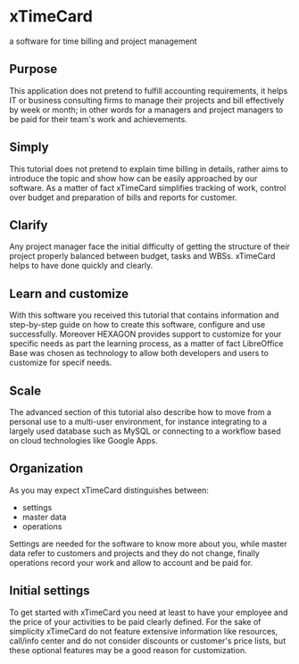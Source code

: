 
# xTimeCard
a software for time billing and project management

## Purpose
This application does not pretend to fulfill accounting requirements, it helps IT or business consulting firms to manage their projects and bill effectively by week or month; in other words for a managers and project managers to be paid for their team's work and achievements.

## Simply
This tutorial does not pretend to explain time billing in details, rather aims to introduce the topic and show how can be easily approached by our software.  As a matter of fact xTimeCard simplifies tracking of work, control over budget and preparation of bills and reports for customer. 

## Clarify
Any project manager face the initial difficulty of getting the structure of their project properly balanced between budget, tasks and WBSs. xTimeCard helps to have done quickly and clearly.

## Learn and customize
With this software you received this tutorial that contains information and step-by-step guide on how to create this software, configure and use successfully. Moreover HEXAGON provides support to customize for your specific needs as part the learning process, as a matter of fact LibreOffice Base was chosen as technology to allow both developers and users to customize for specif needs. 

## Scale
The advanced section of this tutorial also describe how to move from a personal use to a multi-user environment, for instance integrating to a largely used database such as MySQL or connecting to a workflow based on cloud technologies like Google Apps.

## Organization
As you may expect xTimeCard distinguishes between:
 - settings
 - master data
- operations

Settings are needed for the software to know more about you, while master data refer to customers and projects and they do not change, finally operations record your work and allow to account and be paid for.


## Initial settings
To get started with xTimeCard you need at least to have your employee and the price of your activities to be paid clearly defined. For the sake of simplicity xTimeCard do not feature extensive information like resources, call/info center and do not consider discounts or customer's price lists, but these optional features may be a good reason for customization.
